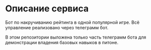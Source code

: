 # Описание сервиса

Бот по накручиванию рейтинга в одной популярной игре. Всё управление реализовано через телеграмм бот.

В этом репозитории выложена только часть телеграмм бота для демонстрации владения базовых навыков в питоне.
